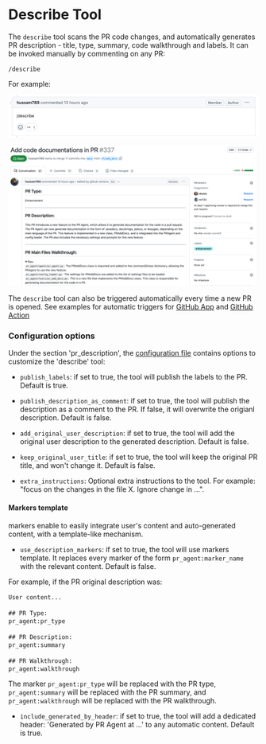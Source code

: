 # Describe Tool

The `describe` tool scans the PR code changes, and automatically generates PR description - title, type, summary, code walkthrough and labels.
It can be invoked manually by commenting on any PR:
```
/describe
```
For example:

<kbd><img src=./../pics/describe_comment.png width="768"></kbd>

<kbd><img src=./../pics/describe.png width="768"></kbd>

The `describe` tool can also be triggered automatically every time a new PR is opened. See examples for automatic triggers for [GitHub App](https://github.com/Codium-ai/pr-agent/blob/main/Usage.md#github-app-automatic-tools) and [GitHub Action](https://github.com/Codium-ai/pr-agent/blob/main/Usage.md#working-with-github-action)

### Configuration options

Under the section 'pr_description', the [configuration file](./../pr_agent/settings/configuration.toml#L28) contains options to customize the 'describe' tool:

- `publish_labels`: if set to true, the tool will publish the labels to the PR. Default is true.

- `publish_description_as_comment`: if set to true, the tool will publish the description as a comment to the PR. If false, it will overwrite the origianl description. Default is false.

- `add_original_user_description`: if set to true, the tool will add the original user description to the generated description. Default is false.

- `keep_original_user_title`: if set to true, the tool will keep the original PR title, and won't change it. Default is false.

- `extra_instructions`: Optional extra instructions to the tool. For example: "focus on the changes in the file X. Ignore change in ...".

#### Markers template

markers enable to easily integrate user's content and auto-generated content, with a template-like mechanism.

- `use_description_markers`: if set to true, the tool will use markers template. It replaces every marker of the form `pr_agent:marker_name` with the relevant content. Default is false.

For example, if the PR original description was:
```
User content...

## PR Type:
pr_agent:pr_type

## PR Description:
pr_agent:summary

## PR Walkthrough:
pr_agent:walkthrough
```
The marker `pr_agent:pr_type` will be replaced with the PR type, `pr_agent:summary` will be replaced with the PR summary, and `pr_agent:walkthrough` will be replaced with the PR walkthrough.

- `include_generated_by_header`: if set to true, the tool will add a dedicated header: 'Generated by PR Agent at ...' to any automatic content. Default is true.
